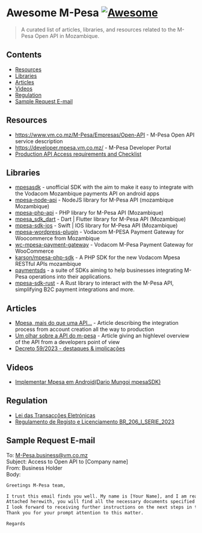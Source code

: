 # Awesome M-Pesa [![Awesome](https://awesome.re/badge-flat.svg)](https://awesome.re)

> A curated list of articles, libraries, and resources related to the M-Pesa Open API in Mozambique.

## Contents

- [Resources](#resources)
- [Libraries](#libraries)
- [Articles](#articles)
- [Videos](#videos)
- [Regulation](#regulation)
- [Sample Request E-mail](#sample-request-email)

## Resources

- https://www.vm.co.mz/M-Pesa/Empresas/Open-API - M-Pesa Open API service description
- https://developer.mpesa.vm.co.mz/ - M-Pesa Developer Portal
- [Production API Access requirements and Checklist](https://github.com/PauloPhagula/awesome-mpesa/files/13706274/Checklist.para.Pessoas.Colectivas.-.Versao.1.7.-.2022.pdf)

## Libraries

- [mpesasdk](https://github.com/realdm/mpesasdk) - unofficial SDK with the aim to make it easy to integrate with the Vodacom Mozambique payments API on android apps
- [mpesa-node-api](https://github.com/thatfiredev/mpesa-node-api) - NodeJS library for M-Pesa API (mozambique Mozambique)
- [mpesa-php-api](https://github.com/abdulmueid/mpesa-php-api) - PHP library for M-Pesa API (Mozambique)
- [mpesa_sdk_dart](https://github.com/realrgt/mpesa_sdk_dart) - Dart | Flutter library for M-Pesa API (Mozambique)
- [mpesa-sdk-ios](https://github.com/AlgyJr/MpesaSDK.git) - Swift | IOS library for M-Pesa API (Mozambique)
- [mpesa-wordpress-plugin](https://github.com/herquiloidehele/mpesa-wordpress-plugin) - Vodacom M-PESA Payment Gateway for Woocommerce from Mozambique
- [wc-mpesa-payment-gateway](https://github.com/turbohost/wc-mpesa-payment-gateway) - Vodacom M-Pesa Payment Gateway for WooCommerce
- [karson/mpesa-php-sdk](https://github.com/karson/mpesa-php-sdk) - A PHP SDK for the new Vodacom Mpesa RESTful APIs mozambique
- [paymentsds](https://github.com/paymentsds) - a suite of SDKs aiming to help businesses integrating M-Pesa operations into their applications.
- [mpesa-sdk-rust](https://github.com/GraHms/mpesa-rust-sdk) - A Rust library to interact with the M-Pesa API, simplifying B2C payment integrations and more.

## Articles

- [Mpesa, mais do que uma API…](https://medium.com/android-dev-moz/mpesa-mais-do-que-uma-api-bc2ead953cc2) - Article describing the integration process from account creation all the way to production
- [Um olhar sobre a API do m-pesa](https://medium.com/android-dev-moz/um-olhar-sobre-a-api-do-m-pesa-688fd6abe351) - Article giving an highlevel overview of the API from a developers point of view
- [Decreto 59/2023 - destaques & implicações](https://www.linkedin.com/pulse/decreto-592023-destaques-implica%2525C3%2525A7%2525C3%2525B5es-m%2525C3%2525A1rio-j%2525C3%2525BAnior-snpzf%3FtrackingId=tVAdOsDNxQFQ8YzQMotn4w%253D%253D/?trackingId=tVAdOsDNxQFQ8YzQMotn4w%3D%3D)

## Videos

- [Implementar Mpesa em Android(Dario Mungoi mpesaSDK)](https://www.youtube.com/watch?v=RtY67lsb5TY)

## Regulation

- [Lei das Transacções Eletrónicas](https://github.com/PauloPhagula/awesome-mpesa/files/12642436/Lei-das-Transaccoes-eletronicas.pdf)
- [Regulamento de Registo e Licenciamento BR_206_I_SERIE_2023](https://github.com/PauloPhagula/awesome-mpesa/files/14340618/Regulamento.de.Registo.e.Licenciamento.BR_206_I_SERIE_2023.pdf)

## Sample Request E-mail

To: M-Pesa.business@vm.co.mz  
Subject: Access to Open API to [Company name]  
From: Business Holder  
Body:

```txt
Greetings M-Pesa team, 

I trust this email finds you well. My name is [Your Name], and I am reaching out as a business holder to formally request access to the Open API.
Attached herewith, you will find all the necessary documents specified in the provided Checklist. I have ensured that all required information is accurately included for your review.
I look forward to receiving further instructions on the next steps in the process.
Thank you for your prompt attention to this matter.

Regards
```
